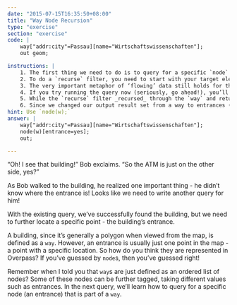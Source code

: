 ```yaml
---
date: "2015-07-15T16:35:50+08:00"
title: "Way Node Recursion"
type: "exercise"
section: "exercise"
code: | 
    way["addr:city"=Passau][name="Wirtschaftswissenschaften"];
    out geom;

instructions: |
    1. The first thing we need to do is to query for a specific `node` that is part of a `way`. The `recurse` filter does just that - it allows you to find the `node` from a `way`.
    2. To do a `recurse` filter, you need to start with your target element, and a key for the source element inside parenthesis. In our example, our target element is a `node`, while our source element is a `way`, so we need to use the syntax `node(w);`
    3. The very important metaphor of ‘flowing’ data still holds for this query. Because of this, we need to ensure our `way` set is already available when we query for its nodes. So we need to place the query statement `node(w)` after the way is set, but before the `out;` statement.
    4. If you try running the query now (seriously, go ahead!), you’ll see a bunch of nodes that define the look of our polygon. As told before, `way`s are just a bunch of `node`s, and with the `recurse` filter, we showed these nodes instead of the actual way.
    5. While the `recurse` filter _recursed_ through the `way` and returned the `node`s that make it up, we still need to further filter the `node`s to only show entrances. Luckily, we can use the filter `[entrance=yes]` for that.
    6. Since we changed our output result set from a way to entrances (with `node(w)`), a bare `out` statement will work fine - make sure to reemove the `geom` modificator!
hint: Use `node(w);`
answer: |
    way["addr:city"=Passau][name="Wirtschaftswissenschaften"];
    node(w)[entrance=yes];
    out;

---
```


“Oh! I see that building!” Bob exclaims. “So the ATM is just on the other side, yes?”

As Bob walked to the building, he realized one important thing - he didn’t know where the entrance is! Looks like we need to write another query for him!

With the existing query, we’ve successfully found the building, but we need to further locate a specific point - the building’s entrance.

A building, since it’s generally a polygon when viewed from the map, is defined as a `way`. However, an entrance is usually just one point in the map - a point with a specific location. So how do you think they are represented in Overpass? If you’ve guessed by `node`s, then you’ve guessed right!

Remember when I told you that `way`s are just defined as an ordered list of nodes? Some of these nodes can be further tagged, taking different values such as entrances. In the next query, we’ll learn how to query for a specific node (an entrance) that is part of a `way`.
